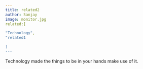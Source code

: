 ```yaml
---
title: related2
author: Sanjay
image: monitor.jpg
related:[

"Technology",
"related1

]
---
```



Technology made the things to be in your hands make use of it.

